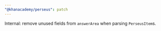 ```yaml
---
"@khanacademy/perseus": patch
---
```


Internal: remove unused fields from `answerArea` when parsing `PerseusItem`s.
